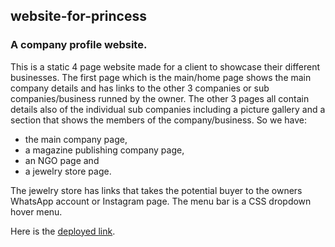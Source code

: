 ## website-for-princess
### A company profile website.
This is a static 4 page website made for a client to showcase their different businesses.
The first page which is the main/home page shows the main company details and has links to the other 3 companies or sub companies/business runned by the owner.
The other 3 pages all contain details also of the individual sub companies including a picture gallery and a section that shows the members of the company/business.
So we have:
- the main company page,
- a magazine publishing company page,
- an NGO page and
- a jewelry store page.

The jewelry store has links that takes the potential buyer to the owners WhatsApp account or Instagram page.
The menu bar is a CSS dropdown hover menu.

Here is the [deployed link](https://website-for-princess.vercel.app/index.html).
